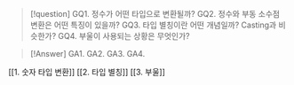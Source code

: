 >[!question]
>GQ1. 정수가 어떤 타입으로 변환될까?
>GQ2. 정수와 부동 소수점 변환은 어떤 특징이 있을까?
>GQ3. 타입 별칭이란 어떤 개념일까? Casting과 비슷한가?
>GQ4. 부울이 사용되는 상황은 무엇인가?

>[!Answer]
>GA1.
>GA2.
>GA3.
>GA4.

[[1. 숫자 타입 변환]]
[[2. 타입 별칭]]
[[3. 부울]]
